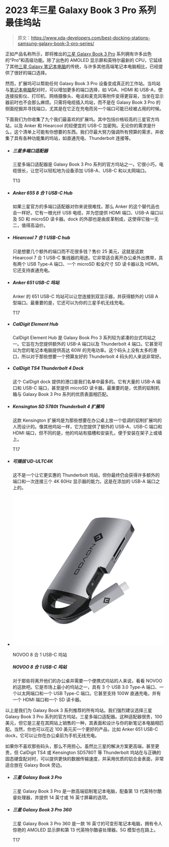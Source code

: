 # 2023 年三星 Galaxy Book 3 Pro 系列最佳坞站

> 原文：<https://www.xda-developers.com/best-docking-stations-samsung-galaxy-book-3-pro-series/>

正如产品名称所示，即将推出的[三星 Galaxy Book 3 Pro](https://xda-developers.com/samsung-galaxy-book-3-pro/) 系列拥有许多出色的“Pro”和高级功能。除了出色的 AMOLED 显示屏和英特尔最新的 CPU，它延续了其他[三星 Galaxy 笔记本电脑](https://www.xda-developers.com/best-samsung-galaxy-laptops/)的传统，与许多其他高端笔记本电脑相比，已经提供了很好的端口选择。

然而，扩展坞可以帮助任何 Galaxy Book 3 Pro 设备变成真正的工作站。当坞站与[笔记本电脑](https://www.xda-developers.com/best-laptops/)配对时，可以增加更多的端口选择，如 VGA、HDMI 和 USB-A，使连接投影仪、打印机、网络摄像头、电话和麦克风等附件变得更容易，当坐在显示器前时也不会那么麻烦。只需将电缆插入坞站，而不是在 Galaxy Book 3 Pro 的侧面挖掘并寻找端口，尤其是在它正在充电而另一个端口可能已经被占用的时候。

下面我们为你收集了九个我们最喜欢的扩展坞。其中包括价格较高的三星官方坞站，以及 Anker 和 Hiearcool 的较便宜的 USB-C 加密狗。无论你的需求是什么，这个清单上可能有你想要的东西。我们尽最大努力强调所有预算的需求，并收集了具有各种功能集的坞站，如直通充电、Thunderbolt 连接等。

*   ##### 三星多端口适配器

    三星多端口适配器是 Galaxy Book 3 Pro 系列的官方坞站之一。它很小巧，电缆很长，让您可以轻松地为设备添加 USB-A、USB-C 和以太网端口。

    T13
*   ##### Anker 655 8 合 1 USB-C Hub

    如果三星官方的多端口适配器对你来说很难找，那么 Anker 的这个替代品也会一样好。它有一根光纤 USB 电缆，并为您提供 HDMI 端口、USB-A 端口以及 SD 和 microSD 读卡器。dock 的外部也是由皮革制成，这使得它独一无二，值得高溢价。

*   ##### Hiearcool 7 合 1 USB-C hub

    只是想要几个额外的端口而不花很多钱？售价 25 美元，这就是这款 Hiearcool 7 合 1 USB-C 集线器的用途。它非常适合离开办公桌外出携带，具有两个 USB Type-A 端口、一个 microSD 和全尺寸 SD 读卡器以及 HDMI。它还支持直通充电。

*   ##### Anker 651 USB-C 坞站

    Anker 的 651 USB-C 坞站可以让您连接到双显示器，并获得额外的 USB A 型端口。最重要的是，它还可以为你的三星手机无线充电。

    T17
*   ##### CalDigit Element Hub

    CalDigit Element Hub 是 Galaxy Book Pro 3 系列较为紧凑的台式坞站之一。它旨在为您提供额外的 USB-A 端口以及 Thunderbolt 4 端口。它甚至可以为您的笔记本电脑提供高达 60W 的充电功率。这个码头上没有太多的港口，所以对于那些想要一个预算友好的 Thunderbolt 4 码头的人来说非常好。

*   ##### CalDigit TS4 Thunderbolt 4 Dock

    这个 CalDigit dock 提供的港口是我们名单中最多的。它有大量的 USB-A 端口和 USB-C 端口，甚至提供 microSD 读卡器。最重要的是，优质的铝制机箱与 Galaxy Book 3 Pro 系列的优质表面相匹配。

*   ##### Kensington SD 5780t Thunderbolt 4 扩展坞

    这款 Kensington 扩展坞是为那些想要在办公桌上放一个低调的铝制扩展坞的人而设计的。像其他坞站一样，它为您提供了额外的 USB-A、USB-C 端口和 HDMI 端口，但不同的是，他的坞站有插槽和安装孔，便于安装在架子上或墙上。

    T17
*   ##### 可插拔 UD-ULTC4K

    这不是一个让它更实惠的 Thunderbolt 坞站，但你最终仍会获得许多额外的端口和一次连接三个 4K 60Hz 显示器的能力。这是在添加的 USB-A 端口之上的。

*   <picture>![The NOVOO 8-in-1 USB C dock is the tiniest Docking Station on this list, earning it the most portable title. Despite its tiny size, it packs 3 USB 3.0 Type-A ports, an Ethernet port, a USB Type-C port with up to 100W passthrough charging, an HDMI port, and an SD card reader. That's a lot of ports for something as tiny as this. Makes me wonder why some fruity OEMs can't offer more than two USB Type- C ports on their laptops.](img/bff66c28b8cab896e7b1691f9ed09882.png)</picture>

    NOVOO 8 合 1 USB-C 坞站

    ##### NOVOO 8 合 1 USB-C 坞站

    对于那些将离开他们的办公桌并需要一个便携式坞站的人来说，看看 NOVOO 的这款吧。它是市场上最小的坞站之一，具有 3 个 USB 3.0 Type-A 端口、一个以太网端口和一个 USB Type-C 端口。它甚至支持 100W 直通充电，并有一个 HDMI 端口和一个 SD 读卡器。

以上是我们为 Galaxy Book 3 系列推荐的所有坞站。我们强烈建议选择三星 Galaxy Book 3 Pro 系列的官方坞站，三星多端口适配器。这种适配器很贵，100 美元，但它是三星在其网站上销售的一种，其表面和设计与你的新笔记本电脑相匹配。当然，你也可以花近 100 美元买一个更好的产品，比如 Anker 651 USB-C dock，它可以让你在办公桌前为手机无线充电。

如果你不喜欢那些码头，那么不用担心。虽然比三星的解决方案更高端，甚至更贵，但 CalDigit TS4 或 Kensington SD5780T 等 Thunderbolt 坞站在与正确的固态硬盘配对时，可以提供更快的数据传输速度，并采用优质的铝合金表面，非常适合放在 Galaxy Book 旁边。

*   ##### 三星 Galaxy Book 3 Pro

    三星 Galaxy Book 3 Pro 是一款高端铝制笔记本电脑，配备第 13 代英特尔酷睿处理器，并提供 14 英寸或 16 英寸屏幕的选项。

*   ##### 三星 Galaxy Book 3 Pro 360

    三星 Galaxy Book 3 Pro 360 是一款 16 英寸的可变形笔记本电脑，拥有令人惊艳的 AMOLED 显示屏和第 13 代英特尔酷睿处理器。5G 模型也在路上。

    T17